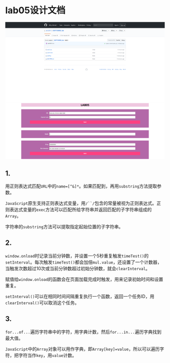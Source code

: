 # lab05设计文档

![](github.png)
![](Lab05.png)

## 1. 

用正则表达式匹配`URL`中的`name=[^&]*`。如果匹配到，再用`substring`方法提取参数。

`JavaScript`原生支持正则表达式变量，用`/``/`包含的常量被视为正则表达式。正则表达式变量的`exec`方法可以匹配所给字符串并返回匹配的子字符串组成的`Array`。

字符串的`substring`方法可以提取指定起始位置的子字符串。

## 2.

`window.onload`时记录当前分钟数，并设置一个5秒重复触发`timeTest()`的`setInterval`。每次触发`timeTest()`都会加倍`mul.value`，还设置了一个计数器，当触发次数超过10次或当前分钟数超过初始分钟数，就会`clearInterval`。

赋值给`window.onload`的函数会在页面加载完成时触发，用来记录初始时间和设置重复。

`setInterval()`可以在相同时间间隔重复执行一个函数，返回一个任务ID，用`clearInterval()`可以取消这个任务。

## 3.

`for...of...`遍历字符串中的字符，用字典计数，然后`for...in...`遍历字典找到最大值。

`JavaScript`中的`Array`对象可以用作字典，即`Array[key]=value`，所以可以遍历字符，把字符当作`key`，用`value`计数。

